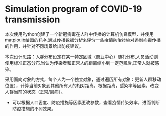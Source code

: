 # Simulation program of COVID-19 transmission
本次使用Python创建了一个新冠病毒在人群中传播的计算机仿真模型，并使用matplotlib绘图的程序.通过传播数据分析来评价一些疫情防治措施对遏制病毒传播的作用，并针对不同场景给出防疫建议。  

本次设计思路：人群分布设定在某一特定区域（商业中心）随机分布,人员活动则使用标准正态分布.当认为传染者和正常人的距离缩小到一定范围后,正常人就被感染。  
  
采用面向对象的方式，每个人为一个独立对象，通过遍历所有对象：更新人群移动位置），计算当前对象到其他所有人的相对距离，根据距离，感染率等因素，改变人群当前的状态（正常/患病）。  
  
+ 可以根据人口密度、防疫措施等因素更改参数，查看疫情传染效率，进而判断防疫措施的不同效果。
